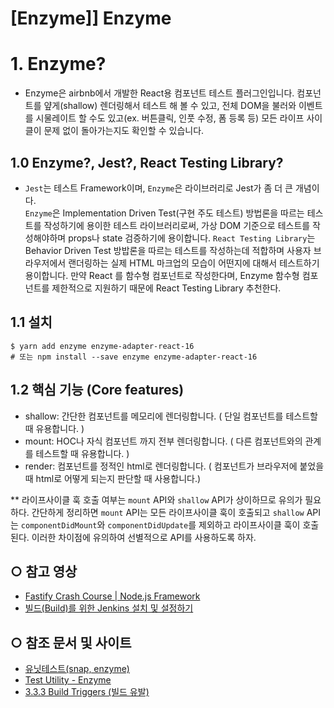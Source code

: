 [Enzyme]] Enzyme
======================
# 1. Enzyme? 
* Enzyme은 airbnb에서 개발한 React용 컴포넌트 테스트 플러그인입니다. 컴포넌트를 얖게(shallow) 렌더링해서 테스트 해 볼 수 있고, 전체 DOM을 불러와 이벤트를 시물레이트 할 수도 있고(ex. 버튼클릭, 인풋 수정, 폼 등록 등) 모든 라이프 사이클이 문제 없이 돌아가는지도 확인할 수 있습니다.

## 1.0 Enzyme?, Jest?, React Testing Library?
* `Jest`는 테스트 Framework이며, `Enzyme`은 라이브러리로 Jest가 좀 더 큰 개념이다.   
`Enzyme`은 Implementation Driven Test(구현 주도 테스트) 방법론을 따르는 테스트를 작성하기에 용이한 테스트 라이브러리로써, 가상 DOM 기준으로 테스트를 작성해야하며 props나 state 검증하기에 용이합니다. `React Testing Library`는 Behavior Driven Test 방밥론을 따르는 테스트를 작성하는데 적합하며 사용자 브라우저에서 랜더링하는 실제 HTML 마크업의 모습이 어떤지에 대해서 테스트하기 용이합니다. 만약 React 를 함수형 컴포넌트로 작성한다며, Enzyme 함수형 컴포넌트를 제한적으로 지원하기 때문에 React Testing Library 추천한다.

## 1.1 설치
```
$ yarn add enzyme enzyme-adapter-react-16
# 또는 npm install --save enzyme enzyme-adapter-react-16
```

## 1.2 핵심 기능 (Core features)
* shallow: 간단한 컴포넌트를 메모리에 렌더링합니다. ( 단일 컴포넌트를 테스트할 때 유용합니다. )
* mount: HOC나 자식 컴포넌트 까지 전부 렌더링합니다. ( 다른 컴포넌트와의 관계를 테스트할 때 유용합니다. )
* render: 컴포넌트를 정적인 html로 렌더링합니다. ( 컴포넌트가 브라우저에 붙었을 때 html로 어떻게 되는지 판단할 때 사용합니다.)

** 라이프사이클 훅 호출 여부는 `mount` API와 `shallow` API가 상이하므로 유의가 필요하다. 간단하게 정리하면 `mount` API는 모든 라이프사이클 훅이 호출되고 `shallow` API는 `componentDidMount`와 `componentDidUpdate`를 제외하고 라이프사이클 훅이 호출된다. 이러한 차이점에 유의하여 선별적으로 API를 사용하도록 하자.

## ○ 참고 영상
* [Fastify Crash Course | Node.js Framework](https://youtu.be/Lk-uVEVGxOA)
* [빌드(Build)를 위한 Jenkins 설치 및 설정하기](https://youtu.be/m0tky1jyP-0)


## ○ 참조 문서 및 사이트
* [유닛테스트(snap, enzyme)](https://velog.io/@aerirang647/%EC%9C%A0%EB%8B%9B%ED%85%8C%EC%8A%A4%ED%8A%B8#enzyme%EC%9D%84-%ED%86%B5%ED%95%9C-dom-%EC%8B%9C%EB%AE%AC%EB%A0%88%EC%9D%B4%EC%85%98) 
* [Test Utility - Enzyme](https://shs400.github.io/2019/01/23/enzyme/)
* [3.3.3 Build Triggers (빌드 유발)](https://blog.naver.com/special9486/220274932377)

